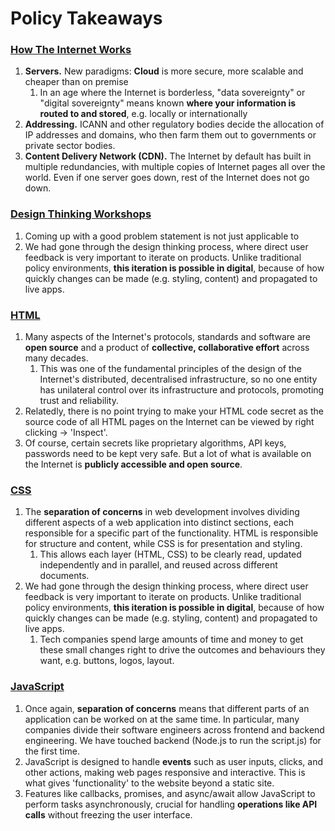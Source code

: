 # Policy Takeaways

### [How The Internet Works](https://docs.google.com/presentation/d/12su5WrpCPGDdJFkRA7WuCRqmAMv29bTyg\_pXOxgYJqg/edit?usp=sharing) <a href="#how-the-internet-works" id="how-the-internet-works"></a>

1. **Servers.** New paradigms: **Cloud** is more secure, more scalable and cheaper than on premise
   1. In an age where the Internet is borderless, "data sovereignty" or "digital sovereignty" means known **where your information is routed to and stored**, e.g. locally or internationally
2. **Addressing.** ICANN and other regulatory bodies decide the allocation of IP addresses and domains, who then farm them out to governments or private sector bodies.
3. **Content Delivery Network (CDN).** The Internet by default has built in multiple redundancies, with multiple copies of Internet pages all over the world. Even if one server goes down, rest of the Internet does not go down.

### [Design Thinking Workshops](https://docs.google.com/presentation/d/1t6GhtbrqaatBF4sEKQwV7tKkTy\_vjYQyTrHnjLmkRPw/edit?usp=sharing) <a href="#design-thinking-workshops" id="design-thinking-workshops"></a>

1. Coming up with a good problem statement is not just applicable to
2. We had gone through the design thinking process, where direct user feedback is very important to iterate on products. Unlike traditional policy environments, **this iteration is possible in digital**, because of how quickly changes can be made (e.g. styling, content) and propagated to live apps.

### [HTML](https://docs.google.com/presentation/d/1dCoYu3hbezjPL7Sv-eb4sg6YMp8uRyzfno0\_1mKgA7U/edit?usp=sharing) <a href="#html" id="html"></a>

1. Many aspects of the Internet's protocols, standards and software are **open source** and a product of **collective, collaborative effort** across many decades.
   1. This was one of the fundamental principles of the design of the Internet's distributed, decentralised infrastructure, so no one entity has unilateral control over its infrastructure and protocols, promoting trust and reliability.
2. Relatedly, there is no point trying to make your HTML code secret as the source code of all HTML pages on the Internet can be viewed by right clicking -> 'Inspect'.
3. Of course, certain secrets like proprietary algorithms, API keys, passwords need to be kept very safe. But a lot of what is available on the Internet is **publicly accessible and open source**.

### [CSS](https://docs.google.com/presentation/d/15hGVuy630iMFga7RZD77Bft9JhJNuKbETMtiMCJxWwI/edit?usp=sharing) <a href="#css" id="css"></a>

1. The **separation of concerns** in web development involves dividing different aspects of a web application into distinct sections, each responsible for a specific part of the functionality. HTML is responsible for structure and content, while CSS is for presentation and styling.
   1. This allows each layer (HTML, CSS) to be clearly read, updated independently and in parallel, and reused across different documents.
2. We had gone through the design thinking process, where direct user feedback is very important to iterate on products. Unlike traditional policy environments, **this iteration is possible in digital**, because of how quickly changes can be made (e.g. styling, content) and propagated to live apps.
   1. Tech companies spend large amounts of time and money to get these small changes right to drive the outcomes and behaviours they want, e.g. buttons, logos, layout.

### [JavaScript](https://docs.google.com/presentation/d/1CXiN0koSylM\_22-HZmxboNmfmtafJOjQjbqyUOIJQqM/edit?usp=sharing) <a href="#javascript" id="javascript"></a>

1. Once again, **separation of concerns** means that different parts of an application can be worked on at the same time. In particular, many companies divide their software engineers across frontend and backend engineering. We have touched backend (Node.js to run the script.js) for the first time.
2. JavaScript is designed to handle **events** such as user inputs, clicks, and other actions, making web pages responsive and interactive. This is what gives 'functionality' to the website beyond a static site.
3. Features like callbacks, promises, and async/await allow JavaScript to perform tasks asynchronously, crucial for handling **operations like API calls** without freezing the user interface.
